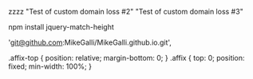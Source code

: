 


zzzz
"Test of custom domain loss #2"
"Test of custom domain loss #3"

npm install jquery-match-height


'git@github.com:MikeGalli/MikeGalli.github.io.git',




.affix-top {
  position: relative;
  margin-bottom: 0;
}
.affix {
  top: 0;
  position: fixed;
  min-width: 100%;
}
